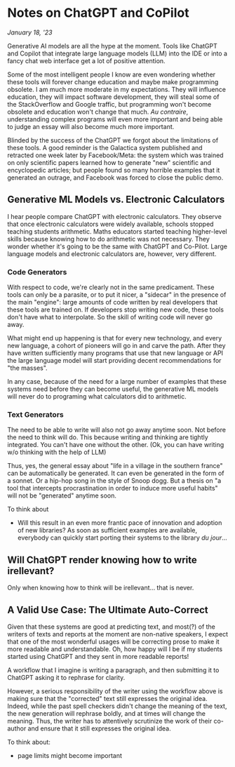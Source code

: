 # Notes on ChatGPT and CoPilot

*January 18, '23*

Generative AI models are all the hype at the moment. Tools like ChatGPT and Copilot that integrate large language models (LLM) into the IDE or into a fancy chat web interface get a lot of positive attention. 

Some of the most intelligent people I know are even wondering whether these tools will forever change education and maybe make programming obsolete. I am much more moderate in my expectations. They will influence education, they will impact software development, they will steal some of the StackOverflow and Google traffic, but programming won't become obsolete and education won't change that much. *Au contraire*, understanding complex programs will even more important and being able to judge an essay will also become much more important. 


Blinded by the success of the ChatGPT we forgot about the limitations of these tools. A good reminder is the Galactica system published and retracted one week later by Facebook/Meta: the system which was trained on only scientific papers learned how to generate "new" scientific and encyclopedic articles; but people found so many horrible examples that it generated an outrage, and Facebook was forced to close the public demo. 

## Generative ML Models vs. Electronic Calculators


I hear people compare ChatGPT with electronic calculators. They observe that once electronic calculators  were widely available, schools stopped teaching students arithmetic. Maths educators started teaching higher-level skills because knowing how to do arithmetic was not necessary. They wonder whether it's going to be the same with ChatGPT and Co-Pilot. Large language models and electronic calculators are, however, very different. 


### Code Generators
With respect to code, we're clearly not in the same predicament. These tools can only be a parasite, or to put it nicer, a "sidecar" in the presence of the main "engine": large amounts of code written by real developers that these tools are trained on. If developers stop writing new code, these tools don't have what to interpolate. So the skill of writing code will never go away. 

What might end up happening is that for every new technology, and every new language, a cohort of pioneers will go in and carve the path. After they have written sufficiently many programs that use that new language or API the large language model will start providing decent recommendations for "the masses". 

In any case, because of the need for a large number of examples that these systems need before they can become useful, the generative ML models will never do to programing what calculators did to arithmetic. 


### Text Generators
The need to be able to write will also not go away anytime soon. Not before the need to think will do. This because writing and thinking are tightly integrated. You can't have one without the other. (Ok, you can have writing w/o thinking with the help of LLM)

Thus, yes, the general essay about "life in a village in the southern france" can be automatically be generated. It can even be generated in the form of a sonnet. Or a hip-hop song in the style of Snoop dogg. But a thesis on "a tool that intercepts procrastination in order to induce more useful habits" will not be "generated" anytime soon. 

To think about
- Will this result in an even more frantic pace of innovation and adoption of new libraries? As soon as sufficient examples are available, everybody can quickly start porting their systems to the library *du jour*... 


## Will ChatGPT render knowing how to write irellevant?

Only when knowing how to think will be irellevant... that is never.


## A Valid Use Case: The Ultimate Auto-Correct

Given that these systems are good at predicting text, and most(?) of the writers of texts and reports at the moment are non-native speakers, I expect that one of the most wonderful usages will be correcting prose to make it more readable and understandable. Oh, how happy will I be if my students started using ChatGPT and they sent in more readable reports!  

A workflow that I imagine is writing a paragraph, and then submitting it to ChatGPT asking it to rephrase for clarity. 

However, a serious responsibility of the writer using the workflow above is making sure that the "corrected" text still expresses the original idea. Indeed, while the past spell checkers didn't change the meaning of the text, the new generation will rephrase boldly, and at times will change the meaning. Thus, the writer has to attentively scrutinize the work of their co-author and ensure that it still expresses the original idea. 

To think about:
- page limits might become important






